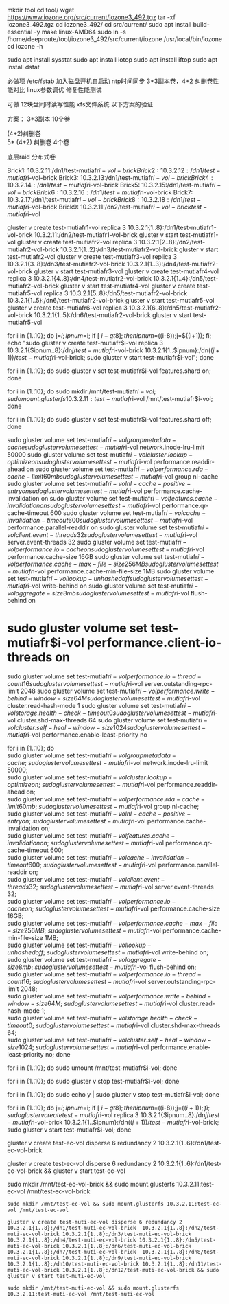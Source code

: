 mkdir tool
cd tool/
wget https://www.iozone.org/src/current/iozone3_492.tgz
tar -xf iozone3_492.tgz
cd iozone3_492/
cd src/current/
sudo apt install build-essential -y
make  linux-AMD64
sudo ln -s /home/deeproute/tool/iozone3_492/src/current/iozone /usr/local/bin/iozone
cd
iozone -h





sudo apt install sysstat
sudo apt install iotop
sudo apt install iftop
sudo apt install dstat







必做项
/etc/fstab 加入磁盘开机自启动
ntp时间同步
3*3副本卷，4+2 纠删卷性能对比
linux参数调优
修复性能测试


可做
12块盘同时读写性能
xfs文件系统
以下方案的验证



方案：
3*3副本           10个卷


(4+2)纠删卷     
5* (4+2)  纠删卷  4个卷

底层raid  分布式卷











Brick1: 10.3.2.11:/dn1/test-mutiafr$i-vol-brick
Brick2: 10.3.2.12:/dn1/test-mutiafr$i-vol-brick
Brick3: 10.3.2.13:/dn1/test-mutiafr$i-vol-brick
Brick4: 10.3.2.14:/dn1/test-mutiafr$i-vol-brick
Brick5: 10.3.2.15:/dn1/test-mutiafr$i-vol-brick
Brick6: 10.3.2.16:/dn1/test-mutiafr$i-vol-brick
Brick7: 10.3.2.17:/dn1/test-mutiafr$i-vol-brick
Brick8: 10.3.2.18:/dn1/test-mutiafr$i-vol-brick
Brick9: 10.3.2.11:/dn2/test-mutiafr$i-vol-brick
test-mutiafr$i-vol




gluster v create test-mutiafr1-vol replica 3 10.3.2.1{1..8}:/dn1/test-mutiafr1-vol-brick 10.3.2.11:/dn2/test-mutiafr1-vol-brick
gluster v start test-mutiafr1-vol
gluster v create test-mutiafr2-vol replica 3 10.3.2.1{2..8}:/dn2/test-mutiafr2-vol-brick 10.3.2.1{1..2}:/dn3/test-mutiafr2-vol-brick
gluster v start test-mutiafr2-vol
gluster v create test-mutiafr3-vol replica 3 10.3.2.1{3..8}:/dn3/test-mutiafr2-vol-brick 10.3.2.1{1..3}:/dn4/test-mutiafr2-vol-brick
gluster v start test-mutiafr3-vol
gluster v create test-mutiafr4-vol replica 3 10.3.2.1{4..8}:/dn4/test-mutiafr2-vol-brick 10.3.2.1{1..4}:/dn5/test-mutiafr2-vol-brick
gluster v start test-mutiafr4-vol
gluster v create test-mutiafr5-vol replica 3 10.3.2.1{5..8}:/dn5/test-mutiafr2-vol-brick 10.3.2.1{1..5}:/dn6/test-mutiafr2-vol-brick
gluster v start test-mutiafr5-vol
gluster v create test-mutiafr6-vol replica 3 10.3.2.1{6..8}:/dn5/test-mutiafr2-vol-brick 10.3.2.1{1..5}:/dn6/test-mutiafr2-vol-brick
gluster v start test-mutiafr5-vol


for i in {1..10}; do j=$i; ipnum=$i; if [ $i -gt 8 ];then ipnum=$((i-8));j=$((i+1)); fi; echo "sudo gluster v create test-mutiafr$i-vol replica 3 10.3.2.1{$ipnum..8}:/dn$j/test-mutiafr$i-vol-brick 10.3.2.1{1..$ipnum}:/dn$((j+1))/test-mutiafr$i-vol-brick; sudo gluster v start test-mutiafr$i-vol"; done

for i in {1..10}; do sudo gluster v set test-mutiafr$i-vol  features.shard on; done


for i in {1..10}; do sudo mkdir /mnt/test-mutiafr$i-vol; sudo mount.glusterfs 10.3.2.11:test-mutiafr$i-vol /mnt/test-mutiafr$i-vol; done


for i in {1..10}; do sudo gluster v set test-mutiafr$i-vol  features.shard off; done


sudo gluster volume set test-mutiafr$i-vol group metadata-cache
sudo gluster volume set test-mutiafr$i-vol network.inode-lru-limit 50000
sudo gluster volume set test-mutiafr$i-vol cluster.lookup-optimize on
sudo gluster volume set test-mutiafr$i-vol performance.readdir-ahead on
sudo gluster volume set test-mutiafr$i-vol performance.rda-cache-limit 60mb
sudo gluster volume set test-mutiafr$i-vol group nl-cache
sudo gluster volume set test-mutiafr$i-vol nl-cache-positive-entry on
sudo gluster volume set test-mutiafr$i-vol performance.cache-invalidation on
sudo gluster volume set test-mutiafr$i-vol features.cache-invalidation on
sudo gluster volume set test-mutiafr$i-vol performance.qr-cache-timeout 600
sudo gluster volume set test-mutiafr$i-vol cache-invalidation-timeout 600
sudo gluster volume set test-mutiafr$i-vol performance.parallel-readdir on
sudo gluster volume set test-mutiafr$i-vol client.event-threads 32
sudo gluster volume set test-mutiafr$i-vol server.event-threads 32
sudo gluster volume set test-mutiafr$i-vol performance.io-cache on
sudo gluster volume set test-mutiafr$i-vol performance.cache-size 16GB
sudo gluster volume set test-mutiafr$i-vol performance.cache-max-file-size 256MB
sudo gluster volume set test-mutiafr$i-vol performance.cache-min-file-size 1MB
sudo gluster volume set test-mutiafr$i-vol lookup-unhashed off
sudo gluster volume set test-mutiafr$i-vol write-behind on
sudo gluster volume set test-mutiafr$i-vol aggregate-size 8mb
sudo gluster volume set test-mutiafr$i-vol flush-behind on
# sudo gluster volume set test-mutiafr$i-vol performance.client-io-threads on
sudo gluster volume set test-mutiafr$i-vol performance.io-thread-count 16
sudo gluster volume set test-mutiafr$i-vol server.outstanding-rpc-limit 2048
sudo gluster volume set test-mutiafr$i-vol performance.write-behind-window-size 64M
sudo gluster volume set test-mutiafr$i-vol cluster.read-hash-mode 1
sudo gluster volume set test-mutiafr$i-vol storage.health-check-timeout 0
sudo gluster volume set test-mutiafr$i-vol cluster.shd-max-threads 64
sudo gluster volume set test-mutiafr$i-vol cluster.self-heal-window-size 1024
sudo gluster volume set test-mutiafr$i-vol performance.enable-least-priority no







for i in {1..10}; do \
sudo gluster volume set test-mutiafr$i-vol group metadata-cache; \
sudo gluster volume set test-mutiafr$i-vol network.inode-lru-limit 50000; \
sudo gluster volume set test-mutiafr$i-vol cluster.lookup-optimize on; \
sudo gluster volume set test-mutiafr$i-vol performance.readdir-ahead on; \
sudo gluster volume set test-mutiafr$i-vol performance.rda-cache-limit 60mb; \
sudo gluster volume set test-mutiafr$i-vol group nl-cache; \
sudo gluster volume set test-mutiafr$i-vol nl-cache-positive-entry on; \
sudo gluster volume set test-mutiafr$i-vol performance.cache-invalidation on; \
sudo gluster volume set test-mutiafr$i-vol features.cache-invalidation on; \
sudo gluster volume set test-mutiafr$i-vol performance.qr-cache-timeout 600; \
sudo gluster volume set test-mutiafr$i-vol cache-invalidation-timeout 600; \
sudo gluster volume set test-mutiafr$i-vol performance.parallel-readdir on; \
sudo gluster volume set test-mutiafr$i-vol client.event-threads 32; \
sudo gluster volume set test-mutiafr$i-vol server.event-threads 32; \
sudo gluster volume set test-mutiafr$i-vol performance.io-cache on; \
sudo gluster volume set test-mutiafr$i-vol performance.cache-size 16GB; \
sudo gluster volume set test-mutiafr$i-vol performance.cache-max-file-size 256MB; \
sudo gluster volume set test-mutiafr$i-vol performance.cache-min-file-size 1MB; \
sudo gluster volume set test-mutiafr$i-vol lookup-unhashed off; \
sudo gluster volume set test-mutiafr$i-vol write-behind on; \
sudo gluster volume set test-mutiafr$i-vol aggregate-size 8mb; \
sudo gluster volume set test-mutiafr$i-vol flush-behind on; \
sudo gluster volume set test-mutiafr$i-vol performance.io-thread-count 16; \
sudo gluster volume set test-mutiafr$i-vol server.outstanding-rpc-limit 2048; \
sudo gluster volume set test-mutiafr$i-vol performance.write-behind-window-size 64M; \
sudo gluster volume set test-mutiafr$i-vol cluster.read-hash-mode 1; \
sudo gluster volume set test-mutiafr$i-vol storage.health-check-timeout 0; \
sudo gluster volume set test-mutiafr$i-vol cluster.shd-max-threads 64; \
sudo gluster volume set test-mutiafr$i-vol cluster.self-heal-window-size 1024; \
sudo gluster volume set test-mutiafr$i-vol performance.enable-least-priority no; done






 for i in {1..10}; do sudo umount /mnt/test-mutiafr$i-vol; done

 
 for i in {1..10}; do sudo gluster v stop test-mutiafr$i-vol; done


 for i in {1..10}; do sudo echo y | sudo gluster v stop test-mutiafr$i-vol; done



 for i in {1..10}; do j=$i; ipnum=$i; if [ $i -gt 8 ];then ipnum=$((i-8));j=$((i+1)); fi; sudo gluster v create test-mutiafr$i-vol replica 3 10.3.2.1{$ipnum..8}:/dn$j/test-mutiafr$i-vol-brick 10.3.2.1{1..$ipnum}:/dn$((j+1))/test-mutiafr$i-vol-brick; sudo gluster v start test-mutiafr$i-vol; done

 gluster v create test-ec-vol disperse 6 redundancy 2 10.3.2.1{1..6}:/dn1/test-ec-vol-brick
 
gluster v create test-ec-vol disperse 6 redundancy 2 10.3.2.1{1..6}:/dn1/test-ec-vol-brick && gluster v start test-ec-vol 



sudo mkdir /mnt/test-ec-vol-brick && sudo mount.glusterfs 10.3.2.11:test-ec-vol /mnt/test-ec-vol-brick









    sudo mkdir /mnt/test-ec-vol && sudo mount.glusterfs 10.3.2.11:test-ec-vol /mnt/test-ec-vol

    gluster v create test-muti-ec-vol disperse 6 redundancy 2 10.3.2.1{1..8}:/dn1/test-muti-ec-vol-brick  10.3.2.1{1..8}:/dn2/test-muti-ec-vol-brick 10.3.2.1{1..8}:/dn3/test-muti-ec-vol-brick  10.3.2.1{1..8}:/dn4/test-muti-ec-vol-brick 10.3.2.1{1..8}:/dn5/test-muti-ec-vol-brick 10.3.2.1{1..8}:/dn6/test-muti-ec-vol-brick  10.3.2.1{1..8}:/dn7/test-muti-ec-vol-brick  10.3.2.1{1..8}:/dn8/test-muti-ec-vol-brick 10.3.2.1{1..8}:/dn9/test-muti-ec-vol-brick  10.3.2.1{1..8}:/dn10/test-muti-ec-vol-brick 10.3.2.1{1..8}:/dn11/test-muti-ec-vol-brick 10.3.2.1{1..8}:/dn12/test-muti-ec-vol-brick && sudo gluster v start test-muti-ec-vol

    sudo mkdir /mnt/test-muti-ec-vol && sudo mount.glusterfs 10.3.2.11:test-muti-ec-vol /mnt/test-muti-ec-vol